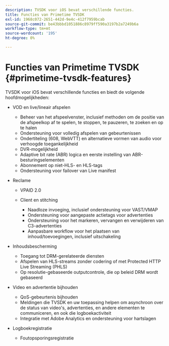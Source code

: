 ```yaml
---
description: TVSDK voor iOS bevat verschillende functies.
title: Functies van Primetime TVSDK
exl-id: 1968c072-2651-442d-9e4c-412f7959bcab
source-git-commit: be43bbbd1051886c8979ff590a3197b2a7249b6a
workflow-type: tm+mt
source-wordcount: '195'
ht-degree: 0%

---
```


# Functies van Primetime TVSDK {#primetime-tvsdk-features}

TVSDK voor iOS bevat verschillende functies en biedt de volgende hoofdmogelijkheden:

* VOD en live/lineair afspelen

   * Beheer van het afspeelvenster, inclusief methoden om de positie van de afspeelkop af te spelen, te stoppen, te pauzeren, te zoeken en op te halen
   * Ondersteuning voor volledig afspelen van gebeurtenissen
   * Ondertiteling (608, WebVTT) en alternatieve vormen van audio voor verhoogde toegankelijkheid
   * DVR-mogelijkheid
   * Adaptive bit rate (ABR) logica en eerste instelling van ABR-besturingselementen
   * Abonnement op niet-HLS- en HLS-tags
   * Ondersteuning voor failover van Live manifest

* Reclame

   * VPAID 2.0
   * Client en stitching

      * Naadloze invoeging, inclusief ondersteuning voor VAST/VMAP
      * Ondersteuning voor aangepaste actietags voor advertenties
      * Ondersteuning voor het markeren, vervangen en verwijderen van C3-advertenties
      * Aanpasbare workflow voor het plaatsen van inhoud/toevoegingen, inclusief uitschakeling

* Inhoudsbescherming

   * Toegang tot DRM-gerelateerde diensten
   * Afspelen van HLS-streams zonder codering of met Protected HTTP Live Streaming (PHLS)
   * Op resolutie-gebaseerde outputcontrole, die op beleid DRM wordt gebaseerd

* Video en advertentie bijhouden

   * QoS-gebeurtenis bijhouden
   * Meldingen die TVSDK en uw toepassing helpen om asynchroon over de status van video&#39;s, advertenties, en andere elementen te communiceren, en ook die logboekactiviteit
   * Integratie met Adobe Analytics en ondersteuning voor hartslagen

* Logboekregistratie

   * Foutopsporingsregistratie
